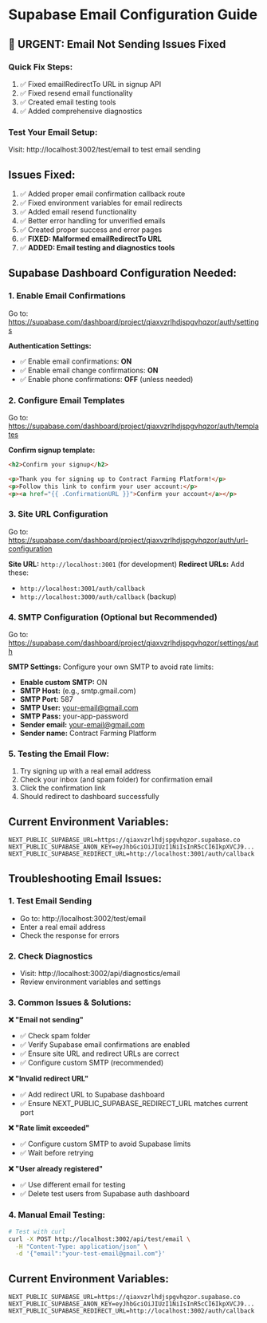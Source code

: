 # Supabase Email Configuration Guide

## 🚨 URGENT: Email Not Sending Issues Fixed

### Quick Fix Steps:
1. ✅ Fixed emailRedirectTo URL in signup API
2. ✅ Fixed resend email functionality  
3. ✅ Created email testing tools
4. ✅ Added comprehensive diagnostics

### Test Your Email Setup:
Visit: http://localhost:3002/test/email to test email sending

## Issues Fixed:
1. ✅ Added proper email confirmation callback route
2. ✅ Fixed environment variables for email redirects
3. ✅ Added email resend functionality
4. ✅ Better error handling for unverified emails
5. ✅ Created proper success and error pages
6. ✅ **FIXED: Malformed emailRedirectTo URL**
7. ✅ **ADDED: Email testing and diagnostics tools**

## Supabase Dashboard Configuration Needed:

### 1. Enable Email Confirmations
Go to: https://supabase.com/dashboard/project/qiaxvzrlhdjspgvhqzor/auth/settings

**Authentication Settings:**
- ✅ Enable email confirmations: **ON**
- ✅ Enable email change confirmations: **ON**
- ✅ Enable phone confirmations: **OFF** (unless needed)

### 2. Configure Email Templates
Go to: https://supabase.com/dashboard/project/qiaxvzrlhdjspgvhqzor/auth/templates

**Confirm signup template:**
```html
<h2>Confirm your signup</h2>

<p>Thank you for signing up to Contract Farming Platform!</p>
<p>Follow this link to confirm your user account:</p>
<p><a href="{{ .ConfirmationURL }}">Confirm your account</a></p>
```

### 3. Site URL Configuration
Go to: https://supabase.com/dashboard/project/qiaxvzrlhdjspgvhqzor/auth/url-configuration

**Site URL:** `http://localhost:3001` (for development)
**Redirect URLs:** Add these:
- `http://localhost:3001/auth/callback`
- `http://localhost:3000/auth/callback` (backup)

### 4. SMTP Configuration (Optional but Recommended)
Go to: https://supabase.com/dashboard/project/qiaxvzrlhdjspgvhqzor/settings/auth

**SMTP Settings:** Configure your own SMTP to avoid rate limits:
- **Enable custom SMTP:** ON
- **SMTP Host:** (e.g., smtp.gmail.com)
- **SMTP Port:** 587
- **SMTP User:** your-email@gmail.com
- **SMTP Pass:** your-app-password
- **Sender email:** your-email@gmail.com
- **Sender name:** Contract Farming Platform

### 5. Testing the Email Flow:
1. Try signing up with a real email address
2. Check your inbox (and spam folder) for confirmation email
3. Click the confirmation link
4. Should redirect to dashboard successfully

## Current Environment Variables:
```
NEXT_PUBLIC_SUPABASE_URL=https://qiaxvzrlhdjspgvhqzor.supabase.co
NEXT_PUBLIC_SUPABASE_ANON_KEY=eyJhbGciOiJIUzI1NiIsInR5cCI6IkpXVCJ9...
NEXT_PUBLIC_SUPABASE_REDIRECT_URL=http://localhost:3001/auth/callback
```

## Troubleshooting Email Issues:

### 1. Test Email Sending
- Go to: http://localhost:3002/test/email
- Enter a real email address
- Check the response for errors

### 2. Check Diagnostics
- Visit: http://localhost:3002/api/diagnostics/email
- Review environment variables and settings

### 3. Common Issues & Solutions:

**❌ "Email not sending"**
- ✅ Check spam folder
- ✅ Verify Supabase email confirmations are enabled
- ✅ Ensure site URL and redirect URLs are correct
- ✅ Configure custom SMTP (recommended)

**❌ "Invalid redirect URL"**  
- ✅ Add redirect URL to Supabase dashboard
- ✅ Ensure NEXT_PUBLIC_SUPABASE_REDIRECT_URL matches current port

**❌ "Rate limit exceeded"**
- ✅ Configure custom SMTP to avoid Supabase limits
- ✅ Wait before retrying

**❌ "User already registered"**
- ✅ Use different email for testing
- ✅ Delete test users from Supabase auth dashboard

### 4. Manual Email Testing:
```bash
# Test with curl
curl -X POST http://localhost:3002/api/test/email \
  -H "Content-Type: application/json" \
  -d '{"email":"your-test-email@gmail.com"}'
```

## Current Environment Variables:
```
NEXT_PUBLIC_SUPABASE_URL=https://qiaxvzrlhdjspgvhqzor.supabase.co
NEXT_PUBLIC_SUPABASE_ANON_KEY=eyJhbGciOiJIUzI1NiIsInR5cCI6IkpXVCJ9...
NEXT_PUBLIC_SUPABASE_REDIRECT_URL=http://localhost:3002/auth/callback
```

